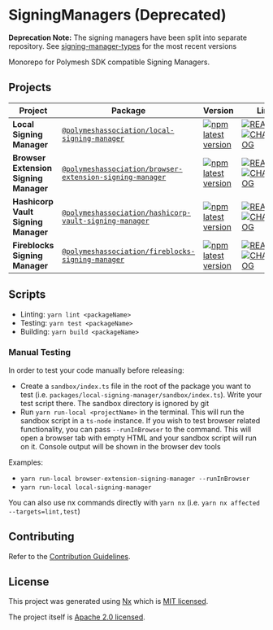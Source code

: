 # SigningManagers (Deprecated)

**Deprecation Note:** The signing managers have been split into separate repository. See [signing-manager-types](https://github.com/PolymeshAssociation/signing-manager-types) for the most recent versions

Monorepo for Polymesh SDK compatible Signing Managers.

## Projects

| Project                               | Package                                                                                                                                      | Version                                                                                                                                                                                                       | Links                                                                                                                                                                                                                                           |
| ------------------------------------- | -------------------------------------------------------------------------------------------------------------------------------------------- | ------------------------------------------------------------------------------------------------------------------------------------------------------------------------------------------------------------- | ----------------------------------------------------------------------------------------------------------------------------------------------------------------------------------------------------------------------------------------------- |
| **Local Signing Manager**             | [`@polymeshassociation/local-signing-manager`](https://npmjs.com/package/@polymeshassociation/local-signing-manager)                         | [![npm latest version](https://img.shields.io/npm/v/@polymeshassociation/local-signing-manager/latest.svg)](https://www.npmjs.com/package/@polymeshassociation/local-signing-manager)                         | [![README](https://img.shields.io/badge/README--green.svg)](/packages/local-signing-manager/README.md) [![CHANGELOG](https://img.shields.io/badge/CHANGELOG--orange.svg)](/packages/local-signing-manager/CHANGELOG.md)                         |
| **Browser Extension Signing Manager** | [`@polymeshassociation/browser-extension-signing-manager`](https://npmjs.com/package/@polymeshassociation/browser-extension-signing-manager) | [![npm latest version](https://img.shields.io/npm/v/@polymeshassociation/browser-extension-signing-manager/latest.svg)](https://www.npmjs.com/package/@polymeshassociation/browser-extension-signing-manager) | [![README](https://img.shields.io/badge/README--green.svg)](/packages/browser-extension-signing-manager/README.md) [![CHANGELOG](https://img.shields.io/badge/CHANGELOG--orange.svg)](/packages/browser-extension-signing-manager/CHANGELOG.md) |
| **Hashicorp Vault Signing Manager**   | [`@polymeshassociation/hashicorp-vault-signing-manager`](https://npmjs.com/package/@polymeshassociation/hashicorp-vault-signing-manager)     | [![npm latest version](https://img.shields.io/npm/v/@polymeshassociation/hashicorp-vault-signing-manager/latest.svg)](https://www.npmjs.com/package/@polymeshassociation/hashicorp-vault-signing-manager)     | [![README](https://img.shields.io/badge/README--green.svg)](/packages/hashicorp-vault-signing-manager/README.md) [![CHANGELOG](https://img.shields.io/badge/CHANGELOG--orange.svg)](/packages/hashicorp-vault-signing-manager/CHANGELOG.md)     |
| **Fireblocks Signing Manager**        | [`@polymeshassociation/fireblocks-signing-manager`](https://npmjs.com/package/@polymeshassociation/fireblocks-signing-manager)               | [![npm latest version](https://img.shields.io/npm/v/@polymeshassociation/fireblocks-signing-manager/latest.svg)](https://www.npmjs.com/package/@polymeshassociation/fireblocks-signing-manager)               | [![README](https://img.shields.io/badge/README--green.svg)](/packages/fireblocks-signing-manager/README.md) [![CHANGELOG](https://img.shields.io/badge/CHANGELOG--orange.svg)](/packages/fireblocks-signing-manager/CHANGELOG.md)               |

## Scripts

- Linting: `yarn lint <packageName>`
- Testing: `yarn test <packageName>`
- Building: `yarn build <packageName>`

### Manual Testing

In order to test your code manually before releasing:

- Create a `sandbox/index.ts` file in the root of the package you want to test (i.e. `packages/local-signing-manager/sandbox/index.ts`). Write your test script there. The sandbox directory is ignored by git
- Run `yarn run-local <projectName>` in the terminal. This will run the sandbox script in a `ts-node` instance. If you wish to test browser related functionality, you can pass `--runInBrowser` to the command. This will open a browser tab with empty HTML and your sandbox script will run on it. Console output will be shown in the browser dev tools

Examples:

- `yarn run-local browser-extension-signing-manager --runInBrowser`
- `yarn run-local local-signing-manager`

You can also use nx commands directly with `yarn nx` (i.e. `yarn nx affected --targets=lint,test`)

## Contributing

Refer to the [Contribution Guidelines](CONTRIBUTING.md).

## License

This project was generated using [Nx](https://nx.dev) which is [MIT licensed](./LICENSE.MIT).

The project itself is [Apache 2.0 licensed](./LICENSE).
